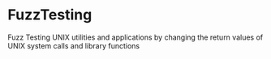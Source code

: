 # FuzzTesting
Fuzz Testing UNIX utilities and applications by changing the return values of UNIX system calls and library functions

